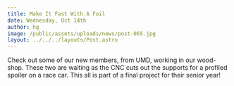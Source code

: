 ```yaml
---
title: Make It Fast With A Foil
date: Wednesday, Oct 14th
author: hg
image: /public/assets/uploads/news/post-065.jpg
layout: ../../../layouts/Post.astro
---
```


Check out some of our new members, from UMD, working in our wood-shop. These two are waiting as the CNC cuts out the supports for a profiled spoiler on a race car. This all is part of a final project for their senior year!
